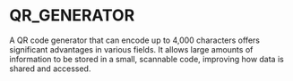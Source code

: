 # QR_GENERATOR
A QR code generator that can encode up to 4,000 characters offers significant advantages in various fields. It allows large amounts of information to be stored in a small, scannable code, improving how data is shared and accessed.
